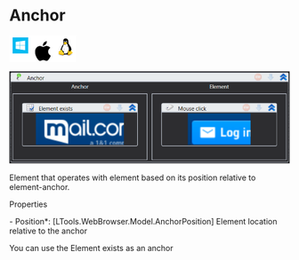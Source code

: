 # Anchor

![](<../../../.gitbook/assets/image (179).png>)

![](../../../.gitbook/assets/Anchor.png)

Element that operates with element based on its position relative to element-anchor.

Properties

&#x20;\- Position\*: \[LTools.WebBrowser.Model.AnchorPosition] Element location relative to the anchor

You can use the Element exists as an anchor
